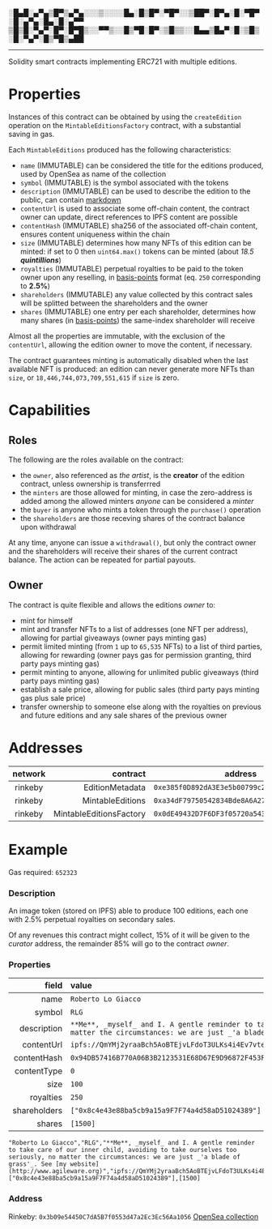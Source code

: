 ░█▄█░▄▀▄▒█▀▒▄▀▄░░░▒░░░░█▄░█▒█▀░▀█▀░░▒██▀░█▀▄░█░▀█▀░█░▄▀▄░█▄░█░▄▀▀ 
▒█▒█░▀▄▀░█▀░█▀█▒░░▀▀▒░░█▒▀█░█▀░▒█▒▒░░█▄▄▒█▄▀░█░▒█▒░█░▀▄▀░█▒▀█▒▄██

---

Solidity smart contracts implementing ERC721 with multiple editions.

# Properties

Instances of this contract can be obtained by using the `createEdition` operation on the `MintableEditionsFactory` contract, with a substantial saving in gas.

Each `MintableEditions` produced has the following characteristics:

* `name` (IMMUTABLE) can be considered the title for the editions produced, used by OpenSea as name of the collection
* `symbol` (IMMUTABLE) is the symbol associated with the tokens
* `description` (IMMUTABLE) can be used to describe the edition to the public, can contain [markdown](https://www.markdownguide.org/cheat-sheet/)
* `contentUrl` is used to associate some off-chain content, the contract owner can update, direct references to IPFS content are possible
* `contentHash` (IMMUTABLE) sha256 of the associated off-chain content, ensures content uniqueness within the chain
* `size` (IMMUTABLE) determines how many NFTs of this edition can be minted: if set to 0 then `uint64.max()` tokens can be minted (about _18.5 **quintillions**_)
* `royalties` (IMMUTABLE) perpetual royalties to be paid to the token owner upon any reselling, in [basis-points](https://www.investopedia.com/terms/b/basispoint.asp) format (eq. `250` corresponding to **2.5%**)
* `shareholders` (IMMUTABLE) any value collected by this contract sales will be splitted between the shareholders and the owner
* `shares` (IMMUTABLE) one entry per each shareholder, determines how many shares (in [basis-points](https://www.investopedia.com/terms/b/basispoint.asp)) the same-index shareholder will receive

Almost all the properties are immutable, with the exclusion of the `contentUrl`, allowing the edition owner to move the content, if necessary.

The contract guarantees minting is automatically disabled when the last available NFT is produced: an edition can never generate 
more NFTs than `size`, or `18,446,744,073,709,551,615` if `size` is zero.

# Capabilities

## Roles

The following are the roles available on the contract:

* the `owner`, also referenced as _the artist_, is the **creator** of the edition contract, unless ownership is transferrred
* the `minters` are those allowed for minting, in case the zero-address is added among the allowed minters _anyone_ can be considered a _minter_
* the `buyer` is anyone who mints a token through the `purchase()` operation
* the `shareholders` are those receving shares of the contract balance upon withdrawal

At any time, anyone can issue a `withdrawal()`, but only the contract owner and the shareholders will receive their shares of the current contract balance. The action can be repeated for partial payouts.

## Owner

The contract is quite flexible and allows the editions _owner_ to:

* mint for himself
* mint and transfer NFTs to a list of addresses (one NFT per address), allowing for partial giveaways (owner pays minting gas)
* permit limited minting (from `1` up to `65,535` NFTs) to a list of third parties, allowing for rewarding (owner pays gas for permission granting, third party pays minting gas)
* permit minting to anyone, allowing for unlimited public giveaways (third party pays minting gas)
* establish a sale price, allowing for public sales (third party pays minting gas plus sale price)
* transfer ownership to someone else along with the royalties on previous and future editions and any sale shares of the previous owner

# Addresses

| network  | contract                | address                                      |
|:--------:|------------------------:|----------------------------------------------|
| rinkeby  | EditionMetadata         | `0xe385f0D892dA3E3e5b00799c24a7951AB4580258` |
| rinkeby  | MintableEditions        | `0xa34dF79750542834Bde8A6A2742541aab846F883` |
| rinkeby  | MintableEditionsFactory | `0x0dE49432D7F6DF3f05720a543CB47AA22064E86e` |

# Example

Gas required: `652323`

### Description
An image token (stored on IPFS) able to produce 100 editions, each one with 2.5% perpetual royalties on secondary sales.

Of any revenues this contract might collect, 15% of it will be given to the _curator_ address, the remainder 85% will go to the contract _owner_.

### Properties

| field        | value                                               |
|-------------:|:----------------------------------------------------|
| name         | `Roberto Lo Giacco`                                 |
| symbol       | `RLG`                                               |
| description  | `**Me**, _myself_ and I. A gentle reminder to take care of our inner child, avoiding to take ourselves too seriously, no matter the circumstances: we are just _'a blade of grass'_. See [my website](http://www.agileware.org)` |
| contentUrl   | `ipfs://QmYMj2yraaBch5AoBTEjvLFdoT3ULKs4i4Ev7vte72627d","0x94DB57416B770A06B3B2123531E68D67E9D96872F453FA77BC413E9E53FC1BFC` |
| contentHash  | `0x94DB57416B770A06B3B2123531E68D67E9D96872F453FA77BC413E9E53FC1BFC` |
| contentType  | `0`                                                 |
| size         | `100`                                               |
| royalties    | `250`                                               |
| shareholders | `["0x8c4e43e88ba5cb9a15a9F7F74a4d58aD51024389"]`    |
| shares       | `[1500]`                                            |

```
"Roberto Lo Giacco","RLG","**Me**, _myself_ and I. A gentle reminder to take care of our inner child, avoiding to take ourselves too seriously, no matter the circumstances: we are just _'a blade of grass'_. See [my website](http://www.agileware.org)","ipfs://QmYMj2yraaBch5AoBTEjvLFdoT3ULKs4i4Ev7vte72627d","0x94DB57416B770A06B3B2123531E68D67E9D96872F453FA77BC413E9E53FC1BFC","0","100","250",["0x8c4e43e88ba5cb9a15a9F7F74a4d58aD51024389"],[1500]
```

### Address

Rinkeby: `0x3b09e54450C7dA5B7f0553d47a2Ec3Ec56Aa1056` [OpenSea collection](https://testnets.opensea.io/collection/roberto-lo-giacco)
